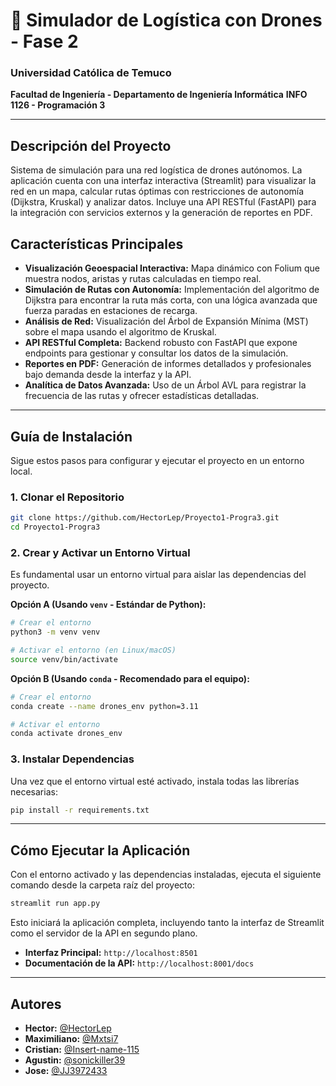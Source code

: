 
# 🚁 Simulador de Logística con Drones - Fase 2

### Universidad Católica de Temuco

**Facultad de Ingeniería - Departamento de Ingeniería Informática**
**INFO 1126 - Programación 3**

-----

## Descripción del Proyecto

Sistema de simulación para una red logística de drones autónomos. La aplicación cuenta con una interfaz interactiva (Streamlit) para visualizar la red en un mapa, calcular rutas óptimas con restricciones de autonomía (Dijkstra, Kruskal) y analizar datos. Incluye una API RESTful (FastAPI) para la integración con servicios externos y la generación de reportes en PDF.

## Características Principales

  * **Visualización Geoespacial Interactiva:** Mapa dinámico con Folium que muestra nodos, aristas y rutas calculadas en tiempo real.
  * **Simulación de Rutas con Autonomía:** Implementación del algoritmo de Dijkstra para encontrar la ruta más corta, con una lógica avanzada que fuerza paradas en estaciones de recarga.
  * **Análisis de Red:** Visualización del Árbol de Expansión Mínima (MST) sobre el mapa usando el algoritmo de Kruskal.
  * **API RESTful Completa:** Backend robusto con FastAPI que expone endpoints para gestionar y consultar los datos de la simulación.
  * **Reportes en PDF:** Generación de informes detallados y profesionales bajo demanda desde la interfaz y la API.
  * **Analítica de Datos Avanzada:** Uso de un Árbol AVL para registrar la frecuencia de las rutas y ofrecer estadísticas detalladas.

-----

## Guía de Instalación

Sigue estos pasos para configurar y ejecutar el proyecto en un entorno local.

### 1\. Clonar el Repositorio

```bash
git clone https://github.com/HectorLep/Proyecto1-Progra3.git
cd Proyecto1-Progra3
```

### 2\. Crear y Activar un Entorno Virtual

Es fundamental usar un entorno virtual para aislar las dependencias del proyecto.

**Opción A (Usando `venv` - Estándar de Python):**

```bash
# Crear el entorno
python3 -m venv venv

# Activar el entorno (en Linux/macOS)
source venv/bin/activate
```

**Opción B (Usando `conda` - Recomendado para el equipo):**

```bash
# Crear el entorno
conda create --name drones_env python=3.11

# Activar el entorno
conda activate drones_env
```

### 3\. Instalar Dependencias

Una vez que el entorno virtual esté activado, instala todas las librerías necesarias:

```bash
pip install -r requirements.txt
```

-----

## Cómo Ejecutar la Aplicación

Con el entorno activado y las dependencias instaladas, ejecuta el siguiente comando desde la carpeta raíz del proyecto:

```bash
streamlit run app.py
```

Esto iniciará la aplicación completa, incluyendo tanto la interfaz de Streamlit como el servidor de la API en segundo plano.

  * **Interfaz Principal:** `http://localhost:8501`
  * **Documentación de la API:** `http://localhost:8001/docs`

-----

## Autores

  * **Hector:** [@HectorLep](https://github.com/HectorLep)
  * **Maximiliano:** [@Mxtsi7](https://github.com/Mxtsi7)
  * **Cristian:** [@Insert-name-115](https://github.com/Insert-name-115)
  * **Agustin:** [@sonickiller39](https://github.com/sonickiller39)
  * **Jose:** [@JJ3972433](https://github.com/JJ3972433)
